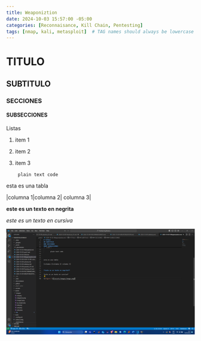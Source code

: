 ```yaml
---
title: Weaponiztion
date: 2024-10-03 15:57:00 -05:00
categories: [Reconnaisance, Kill Chain, Pentesting]
tags: [nmap, kali, metasploit]  # TAG names should always be lowercase
---
```



# TITULO

## SUBTITULO

### SECCIONES

#### SUBSECCIONES

Listas

1. item 1
2. item 2
3. item 3 

        plain text code



esta es una tabla

|columna 1|columna 2| columna 3|


**este es un texto en negrita**

*este es un texto en cursiva*

![alt text](/assets/images/image.png)
